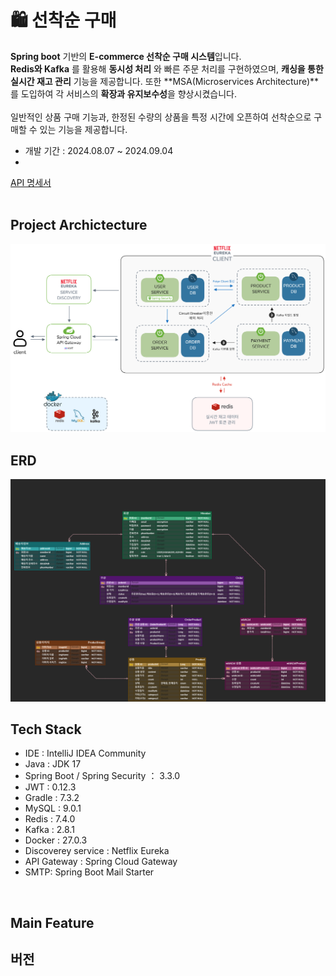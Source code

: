 # 🛍 선착순 구매
**Spring boot** 기반의 **E-commerce 선착순 구매 시스템**입니다.<br>
**Redis와 Kafka** 를 활용해 **동시성 처리** 와 빠른 주문 처리를 구현하였으며, **캐싱을 통한 실시간 재고 관리** 기능을 제공합니다. 또한 **MSA(Microservices Architecture)**를 도입하여 각 서비스의 **확장과 유지보수성**을 향상시켰습니다.<br>
<br>
일반적인 상품 구매 기능과, 한정된 수량의 상품을 특정 시간에 오픈하여 선착순으로 구매할 수 있는 기능을 제공합니다.
<br/>
- 개발 기간 : 2024.08.07 ~ 2024.09.04
-
<a href="https://documenter.getpostman.com/view/30578335/2sA3s3GqpS" target="_blank">API 명세서</a>
<br/><br/>

## Project Archictecture
<img src="./img/architecture.png">
<br/>

## ERD
<img src="./img/erd.png">
<br/>


## Tech Stack
- IDE : IntelliJ IDEA Community
- Java : JDK 17
- Spring Boot / Spring Security ： 3.3.0
- JWT : 0.12.3
- Gradle : 7.3.2
- MySQL :  9.0.1
- Redis : 7.4.0
- Kafka : 2.8.1
- Docker : 27.0.3
- Discoverey service : Netflix Eureka
- API Gateway : Spring Cloud Gateway
- SMTP: Spring Boot Mail Starter
<br/>


## Main Feature

## 버전
